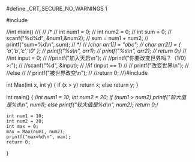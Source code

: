 #define  _CRT_SECURE_NO_WARNINGS  1

#include <iostream>

//int main()
//{
//	/*
//	int num1 = 0;
//	int num2 = 0;
//	int sum = 0;
//	scanf("%d%d", &num1,&num2);
//	sum = num1 + num2;
//	printf("sum=%d\n", sum);
//	*/
//	/*char arr1[] = "abc";
//	char arr2[] = { 'a','b','c','\0' };
//	printf("%s\n", arr1);
//	printf("%s\n", arr2);
//	return 0;*/
//	//int input = 0;
//	//printf("加入天启\n");
//	//printf("你要改变世界吗？（1/0）>:");
//	//scanf("%d", &input);
//	//if (input == 1)
//	//	printf("改变世界\n");
//	//else
//	//	printf("被世界改变\n");
//	//return 0;
//}#include <iostream>

int Max(int x, int y)
{
	if (x > y)
		return x;
	else
		return y;
}

int main()
{
	/*int num1 = 10;
	int num2 = 20;
	if (num1 > num2)
		printf("较大值是%d\n", num1);
	else
		printf("较大值是%d\n", num2);
	return 0;*/

	int num1 = 10;
	int num2 = 20;
	int max = 0;
	max = Max(num1, num2);
	printf("max=%d\n", max);
	return 0;

}

